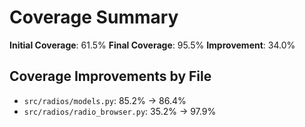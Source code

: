 # Coverage Summary

**Initial Coverage**: 61.5%
**Final Coverage**: 95.5%
**Improvement**: 34.0%

## Coverage Improvements by File

- `src/radios/models.py`: 85.2% → 86.4%
- `src/radios/radio_browser.py`: 35.2% → 97.9%
